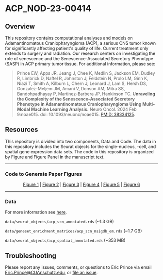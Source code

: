 # ACP_NOD-23-00414

## Overview

This repository contains computational analyses and models on Adamantinomatous Craniopharyngioma (ACP), a serious CNS tumor known for significantly affecting patient's quality of life. Current treatment only extends to surgery and radiation. Our research centers on investigating the role of senescence and the Senescence-Associated Secretory Phenotype (SASP) in ACP primary tumor tissue. For additional information, please see:

> Prince EW, Apps JR, Jeang J, Chee K, Medlin S, Jackson EM, Dudley R, Limbrick D, Naftel R, Johnston J, Feldstein N, Prolo LM, Ginn K, Niazi T, Smith A, Kilburn L, Chern J, Leonard J, Lam S, Hersh DS, Gonzalez-Meljem JM, Amani V, Donson AM, Mitra SS, Bandohpadhayay P, Martinez-Barbera JP, Hankinson TC. **Unraveling the Complexity of the Senescence-Associated Secretory Phenotype in Adamantinomatous Craniopharyngioma Using Multi-Modal Machine Learning Analysis.** Neuro Oncol. 2024 Feb 9:noae015. doi: 10.1093/neuonc/noae015. <a href='https://pubmed.ncbi.nlm.nih.gov/38334125/'>PMID: 38334125</a>.

## Resources

This repository is divided into two components, Data and Code. The data in this repository includes the Seurat objects for the single-nucleus, -cell, and spatial gene expression data sets. The code in this repository is organized by Figure and Figure Panel in the manuscript text.

<hr/>

### Code to Generate Paper Figures

<p align="center"><a href="src/Figure1.R">Figure 1</a> |
 <a href="src/Figure2.R">Figure 2</a> |
 <a href="src/Figure3.R">Figure 3</a> |
 <a href="src/Figure4.R">Figure 4</a> |
 <a href="src/Figure5.R">Figure 5</a> |
 <a href="src/Figure6.R">Figure 6</a>
</p>

<hr/>

### Data

For more information see [here](docs/appendix.md).

`data/seurat_objects/acp_scn_annotated.rds` (\~1.3 GB)

`data/geneset_enrichment_matrices/acp_scn_msigdb_em.rds` (\~1.7 GB)

`data/seurat_objects/acp_spatial_annotated.rds` (\~353 MB)




## Troubleshooting

Please report any issues, comments, or questions to Eric Prince via email [Eric.Prince\@CUAnschutz.edu](mailto:Eric.Prince@CUAnschutz.edu), or [file an issue](https://github.com/LeRicNet/ACP_NOD-23-00414/issues).
